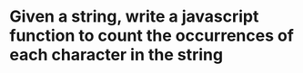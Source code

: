 

# Given a string, write a javascript function to count the occurrences of each character in the string




